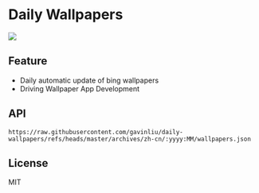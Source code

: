 # Daily Wallpapers
  
![](https://www.bing.com/th?id=OHR.MaldivesWhaleShark_ZH-CN9975504316_UHD.jpg)

## Feature

- Daily automatic update of bing wallpapers
- Driving Wallpaper App Development

## API

```
https://raw.githubusercontent.com/gavinliu/daily-wallpapers/refs/heads/master/archives/zh-cn/:yyyy:MM/wallpapers.json
```

## License

MIT
  